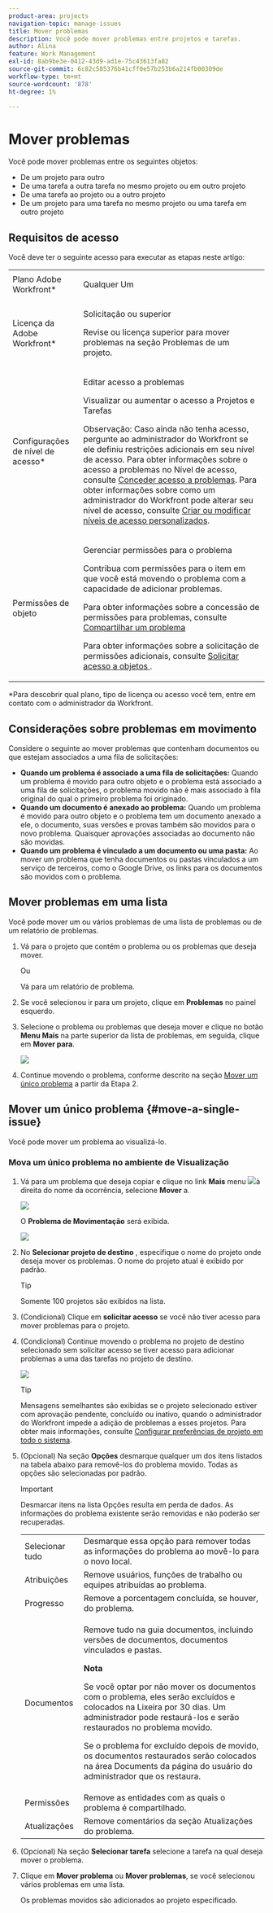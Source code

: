 ```yaml
---
product-area: projects
navigation-topic: manage-issues
title: Mover problemas
description: Você pode mover problemas entre projetos e tarefas.
author: Alina
feature: Work Management
exl-id: 8ab9be3e-0412-43d9-ad1e-75c43613fa82
source-git-commit: 6c82c585376b41cff0e57b253b6a214fb00309de
workflow-type: tm+mt
source-wordcount: '878'
ht-degree: 1%

---
```


# Mover problemas

Você pode mover problemas entre os seguintes objetos:

* De um projeto para outro
* De uma tarefa a outra tarefa no mesmo projeto ou em outro projeto
* De uma tarefa ao projeto ou a outro projeto
* De um projeto para uma tarefa no mesmo projeto ou uma tarefa em outro projeto

## Requisitos de acesso

Você deve ter o seguinte acesso para executar as etapas neste artigo:

<table style="table-layout:auto"> 
 <col> 
 <col> 
 <tbody> 
  <tr> 
   <td role="rowheader">Plano Adobe Workfront*</td> 
   <td> <p>Qualquer Um</p> </td> 
  </tr> 
  <tr> 
   <td role="rowheader">Licença da Adobe Workfront*</td> 
   <td> <p>Solicitação ou superior</p> <p>Revise ou licença superior para mover problemas na seção Problemas de um projeto.</p> </td> 
  </tr> 
  <tr> 
   <td role="rowheader">Configurações de nível de acesso*</td> 
   <td> <p>Editar acesso a problemas</p> <p>Visualizar ou aumentar o acesso a Projetos e Tarefas</p> <p>Observação: Caso ainda não tenha acesso, pergunte ao administrador do Workfront se ele definiu restrições adicionais em seu nível de acesso. Para obter informações sobre o acesso a problemas no Nível de acesso, consulte <a href="../../../administration-and-setup/add-users/configure-and-grant-access/grant-access-issues.md" class="MCXref xref">Conceder acesso a problemas</a>. Para obter informações sobre como um administrador do Workfront pode alterar seu nível de acesso, consulte <a href="../../../administration-and-setup/add-users/configure-and-grant-access/create-modify-access-levels.md" class="MCXref xref">Criar ou modificar níveis de acesso personalizados</a>. </p> </td> 
  </tr> 
  <tr> 
   <td role="rowheader">Permissões de objeto</td> 
   <td> <p>Gerenciar permissões para o problema</p> <p>Contribua com permissões para o item em que você está movendo o problema com a capacidade de adicionar problemas.</p> <p> Para obter informações sobre a concessão de permissões para problemas, consulte <a href="../../../workfront-basics/grant-and-request-access-to-objects/share-an-issue.md" class="MCXref xref">Compartilhar um problema </a></p> <p>Para obter informações sobre a solicitação de permissões adicionais, consulte <a href="../../../workfront-basics/grant-and-request-access-to-objects/request-access.md" class="MCXref xref">Solicitar acesso a objetos </a>.</p> </td> 
  </tr> 
 </tbody> 
</table>

*Para descobrir qual plano, tipo de licença ou acesso você tem, entre em contato com o administrador da Workfront.

## Considerações sobre problemas em movimento

Considere o seguinte ao mover problemas que contenham documentos ou que estejam associados a uma fila de solicitações:

* **Quando um problema é associado a uma fila de solicitações:** Quando um problema é movido para outro objeto e o problema está associado a uma fila de solicitações, o problema movido não é mais associado à fila original do qual o primeiro problema foi originado.
* **Quando um documento é anexado ao problema:** Quando um problema é movido para outro objeto e o problema tem um documento anexado a ele, o documento, suas versões e provas também são movidos para o novo problema. Quaisquer aprovações associadas ao documento não são movidas.
* **Quando um problema é vinculado a um documento ou uma pasta:** Ao mover um problema que tenha documentos ou pastas vinculados a um serviço de terceiros, como o Google Drive, os links para os documentos são movidos com o problema.

## Mover problemas em uma lista

Você pode mover um ou vários problemas de uma lista de problemas ou de um relatório de problemas.

1. Vá para o projeto que contém o problema ou os problemas que deseja mover.

   Ou

   Vá para um relatório de problema.

1. Se você selecionou ir para um projeto, clique em **Problemas** no painel esquerdo.
1. Selecione o problema ou problemas que deseja mover e clique no botão **Menu Mais** na parte superior da lista de problemas, em seguida, clique em **Mover para**.

   ![](assets/copy-and-move-to-links-for-issue-in-a-list-nwe-350x119.png)

1. Continue movendo o problema, conforme descrito na seção [Mover um único problema](#move-a-single-issue) a partir da Etapa 2.

   <!--
   <MadCap:conditionalText data-mc-conditions="QuicksilverOrClassic.Draft mode">
   (NOTE: ensure step stays accurate)
   </MadCap:conditionalText>
   -->

## Mover um único problema {#move-a-single-issue}

Você pode mover um problema ao visualizá-lo.

### Mova um único problema no ambiente de Visualização

1. Vá para um problema que deseja copiar e clique no link **Mais** menu ![](assets/more-icon.png)à direita do nome da ocorrência, selecione **Mover** a.

   ![](assets/nwe-move-at-issue-level-highlighted-350x579.png)

   O **Problema de Movimentação** será exibida.

   ![](assets/move-issue-box-nwe-350x280.png)

1. No **Selecionar projeto de destino** , especifique o nome do projeto onde deseja mover os problemas. O nome do projeto atual é exibido por padrão.

   >[!TIP]
   >
   >Somente 100 projetos são exibidos na lista.

1. (Condicional) Clique em **solicitar acesso** se você não tiver acesso para mover problemas para o projeto.
1. (Condicional) Continue movendo o problema no projeto de destino selecionado sem solicitar acesso se tiver acesso para adicionar problemas a uma das tarefas no projeto de destino.

   ![](assets/move-issue-request-access-from-project-nwe-350x118.png)

   >[!TIP]
   >
   >Mensagens semelhantes são exibidas se o projeto selecionado estiver com aprovação pendente, concluído ou inativo, quando o administrador do Workfront impede a adição de problemas a esses projetos. Para obter mais informações, consulte [Configurar preferências de projeto em todo o sistema](../../../administration-and-setup/set-up-workfront/configure-system-defaults/set-project-preferences.md).

1. (Opcional) Na seção **Opções** desmarque qualquer um dos itens listados na tabela abaixo para removê-los do problema movido. Todas as opções são selecionadas por padrão.

   >[!IMPORTANT]
   >
   >Desmarcar itens na lista Opções resulta em perda de dados. As informações do problema existente serão removidas e não poderão ser recuperadas.

   <table style="table-layout:auto"> 
    <col> 
    <col> 
    <tbody> 
     <tr> 
      <td role="rowheader">Selecionar tudo</td> 
      <td>Desmarque essa opção para remover todas as informações do problema ao movê-lo para o novo local. </td> 
     </tr> 
     <tr> 
      <td role="rowheader">Atribuições</td> 
      <td>Remove usuários, funções de trabalho ou equipes atribuídas ao problema.</td> 
     </tr> 
     <tr> 
      <td role="rowheader">Progresso</td> 
      <td>Remove a porcentagem concluída, se houver, do problema. </td> 
     </tr> 
     <tr> 
      <td role="rowheader"><p>Documentos</p></td> 
      <td> <p>Remove tudo na guia documentos, incluindo versões de documentos, documentos vinculados e pastas.

   <b>Nota</b>

   Se você optar por não mover os documentos com o problema, eles serão excluídos e colocados na Lixeira por 30 dias. Um administrador pode restaurá-los e serão restaurados no problema movido.

   Se o problema for excluído depois de movido, os documentos restaurados serão colocados na área Documents da página do usuário do administrador que os restaura.
   <br> </p> </td>
   </tr> 
     <tr> 
      <td role="rowheader">Permissões</td> 
      <td>Remove as entidades com as quais o problema é compartilhado. </td> 
     </tr> 
     <tr> 
      <td role="rowheader">Atualizações</td> 
      <td>Remove comentários da seção Atualizações do problema.</td> 
     </tr> 
    </tbody> 
   </table>


1. (Opcional) Na seção **Selecionar tarefa** selecione a tarefa na qual deseja mover o problema.
1. Clique em **Mover problema** ou **Mover problemas**, se você selecionou vários problemas em uma lista.

   Os problemas movidos são adicionados ao projeto especificado.




